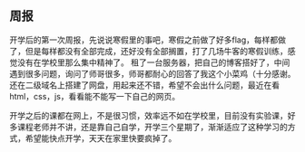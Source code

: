 ## 周报
开学后的第一次周报，先说说寒假里的事吧，寒假之前做了好多flag，每样都做了，但是每样都没有全部完成，还好没有全部搁置，打了几场牛客的寒假训练，感觉没有在学校里那么集中精神了。
租了一台服务器，把自己的博客搭好了，中间遇到很多问题，询问了师哥很多，师哥都耐心的回答了我这个小菜鸡（十分感谢。还在二级域名上搭建了网盘，用起来还不错，希望不会出什么问题，最近在看html，css，js，看看能不能写一下自己的网页。

开学之后的课都在网上，不是很习惯，效率远不如在学校里，目前没有实验课，好多课程老师并不讲，还是靠自己自学，开学三个星期了，渐渐适应了这种学习的方式，希望能快点开学，天天在家里快要疯掉了。